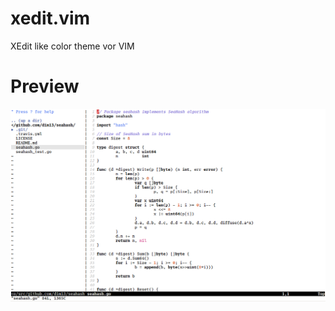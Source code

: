 # xedit.vim

XEdit like color theme vor VIM

# Preview

![preview](https://github.com/dim13/xedit.vim/blob/master/preview.png)
